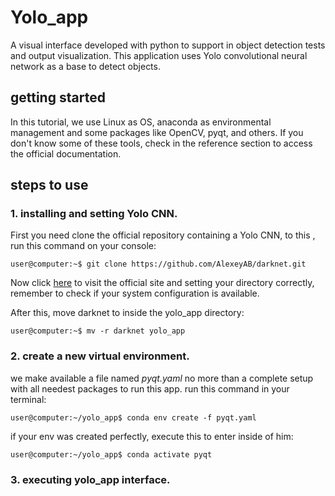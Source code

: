 # Yolo_app
A visual interface developed with python to support in object detection tests and output visualization. This application uses Yolo convolutional neural network as a base to detect objects.

## getting started
In this tutorial, we use Linux as OS, anaconda as environmental management and some packages like OpenCV, pyqt, and others. If you don't know some of these tools, check in the reference section to access the official documentation.

## steps to use
### 1. installing and setting Yolo CNN.
First you need clone the official repository containing a Yolo CNN, to this , run this command on your console:
```console
user@computer:~$ git clone https://github.com/AlexeyAB/darknet.git
```
Now click [here](https://pjreddie.com/darknet/yolo/) to visit the official site and setting your directory correctly, remember to check if your system configuration is available.

After this, move darknet  to inside the yolo_app directory:
```console
user@computer:~$ mv -r darknet yolo_app
```
### 2. create a new virtual environment.
we make available a file named *pyqt.yaml* no more than a complete setup with all needest packages to run this app.
run this command in your terminal:

```console
user@computer:~/yolo_app$ conda env create -f pyqt.yaml
```
if your env was created perfectly, execute this to enter inside of him:

```console
user@computer:~/yolo_app$ conda activate pyqt
```
### 3. executing yolo_app interface.
